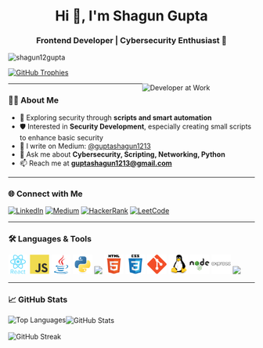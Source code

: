 <h1 align="center">Hi 👋, I'm Shagun Gupta</h1>
<h3 align="center">Frontend Developer | Cybersecurity Enthusiast 🔐</h3>

<p align="left">
  <img src="https://komarev.com/ghpvc/?username=shagun12gupta&label=Profile%20views&color=0e75b6&style=flat" alt="shagun12gupta" />
</p>

<p align="left">
  <a href="https://github.com/ryo-ma/github-profile-trophy">
    <img src="https://github-profile-trophy.vercel.app/?username=shagun12gupta&theme=radical" alt="GitHub Trophies" />
  </a>
</p>

<img align="right" alt="Developer at Work" width="230" src="https://cdn.dribbble.com/users/1059583/screenshots/4171367/coding-freak.gif">

---

### 👨‍💻 About Me

- 🔐 Exploring security through **scripts and smart automation**
- 🛡️ Interested in **Security Development**, especially creating small scripts to enhance basic security
- 📝 I write on Medium: [@guptashagun1213](https://medium.com/@guptashagun1213)
- 💬 Ask me about **Cybersecurity, Scripting, Networking, Python**
- 📫 Reach me at **guptashagun1213@gmail.com**

---

### 🌐 Connect with Me

[![LinkedIn](https://img.shields.io/badge/LinkedIn-blue?style=flat&logo=linkedin)](https://linkedin.com/in/shagun-gupta-85163a221)
[![Medium](https://img.shields.io/badge/Medium-000000?style=flat&logo=medium)](https://medium.com/@guptashagun1213)
[![HackerRank](https://img.shields.io/badge/HackerRank-2EC866?style=flat&logo=hackerrank)](https://www.hackerrank.com/guptashagun1213)
[![LeetCode](https://img.shields.io/badge/LeetCode-FFA116?style=flat&logo=leetcode)](https://www.leetcode.com/guptashagun1213)

---

### 🛠️ Languages & Tools

<code><img height="40" src="https://raw.githubusercontent.com/devicons/devicon/master/icons/react/react-original-wordmark.svg"></code>
<code><img height="40" src="https://raw.githubusercontent.com/devicons/devicon/master/icons/javascript/javascript-original.svg"></code>
<code><img height="40" src="https://raw.githubusercontent.com/devicons/devicon/master/icons/java/java-original.svg"></code>
<code><img height="40" src="https://raw.githubusercontent.com/devicons/devicon/master/icons/python/python-original.svg"></code>
<code><img height="40" src="https://www.vectorlogo.zone/logos/tailwindcss/tailwindcss-icon.svg"></code>
<code><img height="40" src="https://raw.githubusercontent.com/devicons/devicon/master/icons/html5/html5-original-wordmark.svg"></code>
<code><img height="40" src="https://raw.githubusercontent.com/devicons/devicon/master/icons/css3/css3-original-wordmark.svg"></code>
<code><img height="40" src="https://raw.githubusercontent.com/devicons/devicon/master/icons/git/git-original.svg"></code>
<code><img height="40" src="https://raw.githubusercontent.com/devicons/devicon/master/icons/linux/linux-original.svg"></code>
<code><img height="40" src="https://raw.githubusercontent.com/devicons/devicon/master/icons/nodejs/nodejs-original-wordmark.svg"></code>
<code><img height="40" src="https://raw.githubusercontent.com/devicons/devicon/master/icons/express/express-original-wordmark.svg"></code>
<code><img height="40" src="https://www.vectorlogo.zone/logos/figma/figma-icon.svg"></code>

---

### 📈 GitHub Stats

<p>
  <img align="left" src="https://github-readme-stats.vercel.app/api/top-langs/?username=shagun12gupta&layout=compact" alt="Top Languages" />
</p>

<p>
  <img align="center" src="https://github-readme-stats.vercel.app/api?username=shagun12gupta&show_icons=true" alt="GitHub Stats" />
</p>

<p>
  <img align="center" src="https://github-readme-streak-stats.herokuapp.com/?user=shagun12gupta" alt="GitHub Streak" />
</p>
